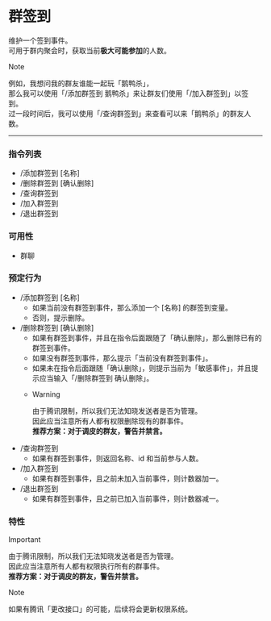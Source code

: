 # 群签到

维护一个签到事件。  
可用于群内聚会时，获取当前**极大可能参加**的人数。

> [!Note]  
> 例如，我想问我的群友谁能一起玩「鹅鸭杀」，  
> 那么我可以使用「/添加群签到 鹅鸭杀」来让群友们使用「/加入群签到」以签到。  
> 过一段时间后，我可以使用「/查询群签到」来查看可以来「鹅鸭杀」的群友人数。

---

### 指令列表
- /添加群签到 [名称]
- /删除群签到 [确认删除]
- /查询群签到
- /加入群签到
- /退出群签到

### 可用性
- 群聊

### 预定行为
- /添加群签到 [名称]
    - 如果当前没有群签到事件，那么添加一个 [名称] 的群签到变量。
    - 否则，提示删除。
- /删除群签到 [确认删除]
    - 如果有群签到事件，并且在指令后面跟随了「确认删除」，那么删除已有的群签到事件。
    - 如果没有群签到事件，那么提示「当前没有群签到事件」。
    - 如果未在指令后面跟随「确认删除」，则提示当前为「敏感事件」，并且提示应当输入「/删除群签到 确认删除」。
    - > [!Warning]  
      > 由于腾讯限制，所以我们无法知晓发送者是否为管理。  
      > 因此应当注意所有人都有权限删除现有的群事件。  
      > **推荐方案：对于调皮的群友，警告并禁言。**
- /查询群签到
    - 如果有群签到事件，则返回名称、id 和当前参与人数。
- /加入群签到
    - 如果有群签到事件，且之前未加入当前事件，则计数器加一。
- /退出群签到
    - 如果有群签到事件，且之前已加入当前事件，则计数器减一。


### 特性

> [!Important]  
> 由于腾讯限制，所以我们无法知晓发送者是否为管理。  
> 因此应当注意所有人都有权限执行所有的群事件。  
> **推荐方案：对于调皮的群友，警告并禁言。**

> [!Note]    
> 如果有腾讯「更改接口」的可能，后续将会更新权限系统。